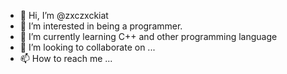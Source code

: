 - 👋 Hi, I’m @zxczxckiat
- 👀 I’m interested in being a programmer.
- 🌱 I’m currently learning C++ and other programming language
- 💞️ I’m looking to collaborate on ...
- 📫 How to reach me ...

<!---
zxczxckiat/zxczxckiat is a ✨ special ✨ repository because its `README.md` (this file) appears on your GitHub profile.
You can click the Preview link to take a look at your changes.
--->
